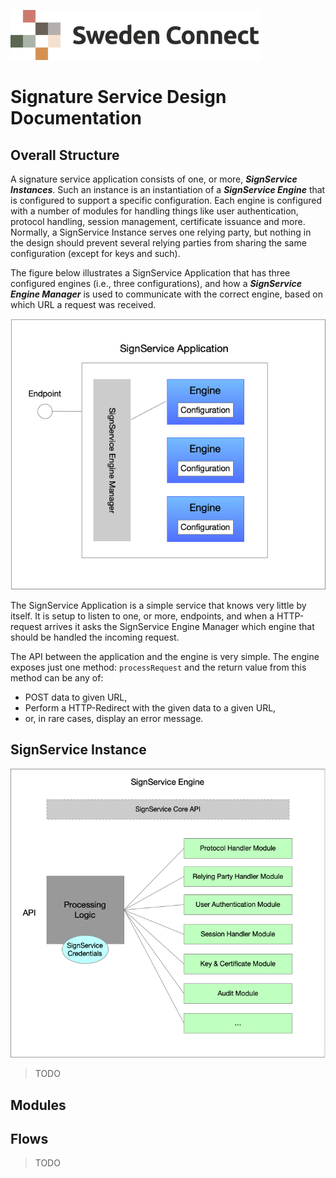 ![Logo](images/sweden-connect.png)


# Signature Service Design Documentation

## Overall Structure

A signature service application consists of one, or more, ***SignService Instances***. Such an instance
is an instantiation of a ***SignService Engine*** that is configured to support a specific configuration.
Each engine is configured with a number of modules for handling things like user authentication, protocol
handling, session management, certificate issuance and more. Normally, a SignService Instance serves one
relying party, but nothing in the design should prevent several relying parties from sharing the same configuration
(except for keys and such).

The figure below illustrates a SignService Application that has three configured engines (i.e., three configurations),
and how a ***SignService Engine Manager*** is used to communicate with the correct engine, based on which URL
a request was received.


![SignServiceApp](images/signservice-app.png)

The SignService Application is a simple service that knows very little by itself. It is setup to listen to
one, or more, endpoints, and when a HTTP-request arrives it asks the SignService Engine Manager which engine
that should be handled the incoming request.

The API between the application and the engine is very simple. The engine exposes just one method: `processRequest`
and the return value from this method can be any of:

- POST data to given URL,
- Perform a HTTP-Redirect with the given data to a given URL,
- or, in rare cases, display an error message.

## SignService Instance

![SignServiceEngine](images/signservice-engine.png)

> TODO

## Modules


## Flows

> TODO